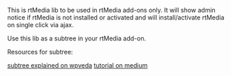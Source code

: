 This is rtMedia lib to be used in rtMedia add-ons only. It will show admin notice if rtMedia is not installed or activated
and will install/activate rtMedia on single click via ajax.

Use this lib as a subtree in your rtMedia add-on.

Resources for subtree:

[subtree explained on wpveda](http://wpveda.com/git/subtree.html)
[tutorial on medium](https://medium.com/@v/git-subtrees-a-tutorial-6ff568381844)
